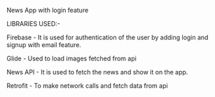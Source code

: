 News App with login feature 

LIBRARIES USED:-

Firebase - It is used for authentication of the user by adding login and signup with email feature.

Glide - Used to load images fetched from api

News API - It is used to fetch the news and show it on the app.

Retrofit - To make network calls and fetch data from api
